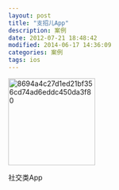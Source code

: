 ```yaml
---
layout: post
title: "支招儿App"
description: 案例
date: 2012-07-21 18:48:42
modified: 2014-06-17 14:36:09
categories: 案例
tags: ios
---
```

<img src="http://a2.mzstatic.com/us/r1000/110/Purple/v4/53/47/14/534714c8-bc75-ee6b-7ea2-2f73bcd1231c/wDeJ7AVm2bgGdkjqRZikBw-temp-upload.ihrklyak.175x175-75.jpg" alt="8694a4c27d1ed21bf356cd74ad6eddc450da3f80" style="width: 175px;" />

社交类App